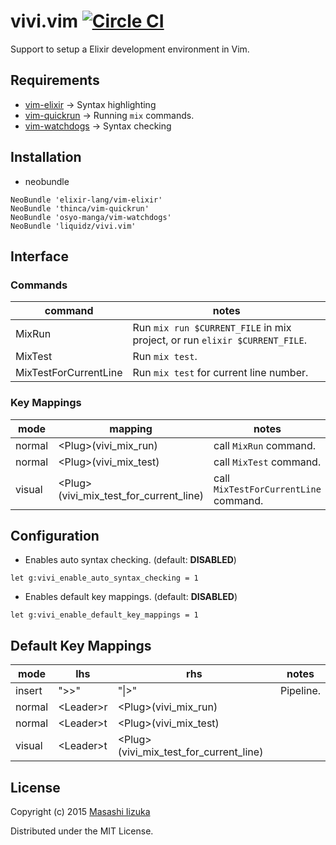 # vivi.vim [![Circle CI](https://circleci.com/gh/liquidz/vivi.vim.svg?style=svg)](https://circleci.com/gh/liquidz/vivi.vim)

Support to setup a Elixir development environment in Vim.

## Requirements

* [vim-elixir](https://github.com/elixir-lang/vim-elixir) -> Syntax highlighting
* [vim-quickrun](https://github.com/thinca/vim-quickrun) -> Running `mix` commands.
* [vim-watchdogs](https://github.com/osyo-manga/vim-watchdogs) -> Syntax checking

## Installation

 * neobundle
```
NeoBundle 'elixir-lang/vim-elixir'
NeoBundle 'thinca/vim-quickrun'
NeoBundle 'osyo-manga/vim-watchdogs'
NeoBundle 'liquidz/vivi.vim'
```

## Interface

### Commands

| command | notes |
| ------- | ----- |
| MixRun  | Run `mix run $CURRENT_FILE` in mix project, or run `elixir $CURRENT_FILE`. |
| MixTest | Run `mix test`. |
| MixTestForCurrentLine | Run `mix test` for current line number. |

### Key Mappings

| mode | mapping | notes |
| ---- | ------- | ----- |
| normal | \<Plug\>(vivi_mix_run) | call `MixRun` command. |
| normal | \<Plug\>(vivi_mix_test) | call `MixTest` command. |
| visual | \<Plug\>(vivi_mix_test_for_current_line) | call `MixTestForCurrentLine` command. |

## Configuration

* Enables auto syntax checking. (default: **DISABLED**)
```
let g:vivi_enable_auto_syntax_checking = 1
```
* Enables default key mappings. (default: **DISABLED**)
```
let g:vivi_enable_default_key_mappings = 1
```

## Default Key Mappings

| mode   | lhs   | rhs  | notes |
| ------ | ----- | ---- | ----- |
| insert | ">>"  | "\|>" | Pipeline. |
| normal | \<Leader\>r  | \<Plug\>(vivi_mix_run) | |
| normal | \<Leader\>t  | \<Plug\>(vivi_mix_test) | |
| visual | \<Leader\>t  | \<Plug\>(vivi_mix_test_for_current_line) | |

## License

Copyright (c) 2015 [Masashi Iizuka](http://twitter.com/uochan)

Distributed under the MIT License.
